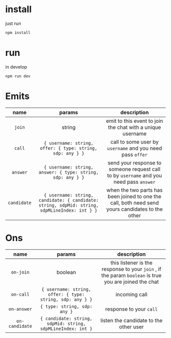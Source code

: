 # install

just run

```
npm install
```

# run

in develop

```
npm run dev
```

# Emits

|  name  |                          params                           |                        description                         |
| :----: | :-------------------------------------------------------: | :--------------------------------------------------------: |
| `join` |                          string                           | emit to this event to join the chat with a unique username |
| `call` | `{ username: string, offer: { type: string, sdp: any } }` | call to some user by `username` and you need pass `offer`  |
| `answer` | `{ username: string, answer: { type: string, sdp: any } }` | send your response to someone request call to by `username` and you need pass `answer`  |
| `candidate` | `{ username: string, candidate: { candidate: string, sdpMid: string, sdpMLineIndex: int } }` | when the two parts has been joined to one the call, both need send yours candidates to the other  |
# Ons

|  name  |                          params                           |                        description                         |
| :----: | :-------------------------------------------------------: | :--------------------------------------------------------: |
| `on-join` |                          boolean                           | this listener is the response to your `join` , if the param `boolean` is true you are joined the chat |
| `on-call` | `{ username: string, offer: { type: string, sdp: any } }` | incoming call  |
| `on-answer` | `{ type: string, sdp: any }` | response to your `call`  |
| `on-candidate` | `{ candidate: string, sdpMid: string, sdpMLineIndex: int }` | listen the candidate to the other user  |
